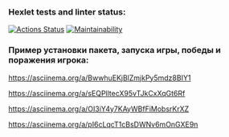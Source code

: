 ### Hexlet tests and linter status:
[![Actions Status](https://github.com/AnastasiaZelenkova/frontend-project-44/actions/workflows/hexlet-check.yml/badge.svg)](https://github.com/AnastasiaZelenkova/frontend-project-44/actions)
[![Maintainability](https://api.codeclimate.com/v1/badges/76724af3da35062c8301/maintainability)](https://codeclimate.com/github/AnastasiaZelenkova/frontend-project-44/maintainability)

###  Пример установки пакета, запуска игры, победы и поражения игрока:
https://asciinema.org/a/BwwhuEKjBlZmjkPy5mdz8BIY1

https://asciinema.org/a/sEQPlltecX95vTJkCxXqGt6Rf

https://asciinema.org/a/OI3iY4y7KAyWBfFiMobsrKrXZ

https://asciinema.org/a/pI6cLqcT1cBsDWNv6mOnGXE9n
